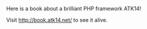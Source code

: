 Here is a book about a brilliant PHP framework ATK14!

Visit http://book.atk14.net/ to see it alive.

